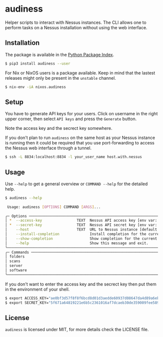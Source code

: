 # audiness

Helper scripts to interact with Nessus instances. The CLI allows one to perform tasks on a 
Nessus installation without using the web interface.

## Installation

The package is available in the [Python Package Index](https://pypi.org/project/audiness/).

```bash
$ pip3 install audiness --user
```

For Nix or NixOS users is a package available. Keep in mind that the lastest releases might only
be present in the ``unstable`` channel.

```bash
$ nix-env -iA nixos.audiness
```

## Setup

You have to generate API keys for your users. Click on username in the right upper corner, then
select ``API keys`` and press the ``Generate`` button.

Note the access key and the secrect key somewhere.

If you don't plan to run `audiness` on the same host as your Nessus instance is running then it
could be required that you use port-forwarding to access the Nessus web interface through a tunnel.

```bash
$ ssh -L 8834:localhost:8834 -l your_user_name host.with.nessus
```

## Usage

Use `--help` to get a general overview or `COMMAND --help` for the detailed help.

```bash
$ audiness --help
                                                                                                                                  
 Usage: audiness [OPTIONS] COMMAND [ARGS]...                                                                                      
                                                                                                                                  
╭─ Options ──────────────────────────────────────────────────────────────────────────────────────────────────────────────────────╮
│ *  --access-key                TEXT  Nessus API access key [env var: ACCESS_KEY] [default: None] [required]                    │
│ *  --secret-key                TEXT  Nessus API secret key [env var: SECRET_KEY] [default: None] [required]                    │
│    --host                      TEXT  URL to Nessus instance [default: https://localhost:8834]                                  │
│    --install-completion              Install completion for the current shell.                                                 │
│    --show-completion                 Show completion for the current shell, to copy it or customize the installation.          │
│    --help                            Show this message and exit.                                                               │
╰────────────────────────────────────────────────────────────────────────────────────────────────────────────────────────────────╯
╭─ Commands ─────────────────────────────────────────────────────────────────────────────────────────────────────────────────────╮
│ folders                                                                                                                        │
│ scans                                                                                                                          │
│ server                                                                                                                         │
│ software                                                                                                                       │
╰────────────────────────────────────────────────────────────────────────────────────────────────────────────────────────────────╯
```

If you don't want to enter the access key and the secrect key then put them in the
environment of your shell.

```bash
$ export ACCESS_KEY="ae0bf3d57f8f8f6bcd8d01d3aedde60937d08647da4d89a6eb4dba2a9bee5d5d"
$ export SECRET_KEY="5f671a64819221e6b5c2361016af7dcaeb30de359009fee589b3a5d85dea11b4"
```

## License

`audiness` is licensed under MIT, for more details check the LICENSE file.
